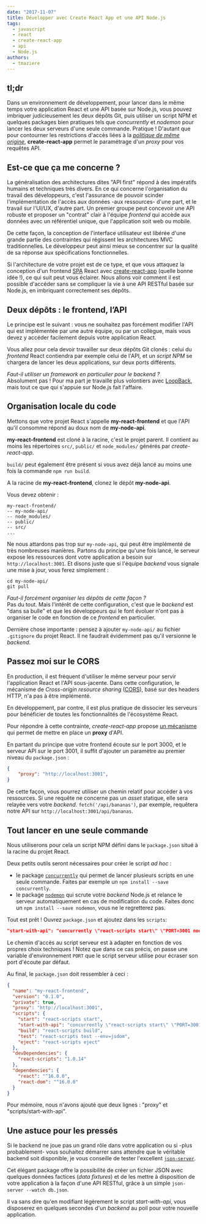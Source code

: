 ```yaml
---
date: "2017-11-07"
title: Développer avec Create React App et une API Node.js
tags:
  - javascript
  - react
  - create-react-app
  - api
  - Node.js
authors:
  - tmaziere
---
```

## tl;dr
Dans un environnement de développement, pour lancer dans le même temps votre application React et une API basée sur Node.js, vous pouvez imbriquer judicieusement les deux dépôts Git, puis utiliser un script NPM et quelques packages bien pratiques tels que _concurrently_ et _nodemon_ pour lancer les deux serveurs d'une seule commande. Pratique ! D'autant que pour contourner les restrictions d'accès liées à la [_politique de même origine_](https://fr.wikipedia.org/wiki/Same-origin_policy), **create-react-app** permet le paramétrage d'un _proxy_ pour vos requêtes API.

## Est-ce que ça me concerne ?

La généralisation des architectures dites "API first" répond à des impératifs humains et techniques très divers. En ce qui concerne l'organisation du travail des développeurs, c'est l'assurance de pouvoir scinder l'implémentation de l'accès aux données -aux ressources- d'une part, et le travail sur l'UI/UX, d'autre part. Un premier groupe peut concevoir une API robuste et proposer un "contrat" clair à l'équipe _frontend_ qui accède aux données avec un référentiel unique, que l'application soit web ou mobile.

De cette façon, la conception de l'interface utilisateur est libérée d'une grande partie des contraintes qui régissent les architectures MVC traditionnelles. Le développeur peut ainsi mieux se concentrer sur la qualité de sa réponse aux spécifications fonctionnelles.

Si l'architecture de votre projet est de ce type, et que vous attaquez la conception d'un frontend [SPA](https://fr.wikipedia.org/wiki/Application_web_monopage) React avec [create-react-app](https://github.com/facebookincubator/create-react-app) (quelle bonne idée !), ce qui suit peut vous éclairer. Nous allons voir comment il est possible d'accéder sans se compliquer la vie à une API RESTful basée sur Node.js, en imbriquant correctement ses dépôts.

## Deux dépôts : le frontend, l’API

Le principe est le suivant : vous ne souhaitez pas forcément modifier l'API qui est implémentée par une autre équipe, ou par un collègue, mais vous devez y accéder facilement depuis votre application React.

Vous allez pour cela devoir travailler sur deux dépôts Git clonés : celui du _frontend_ React contiendra par exemple celui de l'API, et un _script NPM_ se chargera de lancer les deux applications, sur deux ports différents.


_Faut-il utiliser un framework en particulier pour le backend ?_  
Absolument pas ! Pour ma part je travaille plus volontiers avec [LoopBack](https://loopback.io/), mais tout ce que qui s'appuie sur Node.js fait l'affaire.

## Organisation locale du code

Mettons que votre projet React s'appelle **my-react-frontend** et que l'API qu'il consomme répond au doux nom de **my-node-api**.

**my-react-frontend** est cloné à la racine, c'est le projet parent. Il contient au moins les répertoires `src/`, `public/` et `node_modules/` générés par _create-react-app_.

`build/` peut également être présent si vous avez déjà lancé au moins une fois la commande `npm run build`.

A la racine de **my-react-frontend**, clonez le dépôt **my-node-api**.

Vous devez obtenir :

```
my-react-frontend/
-- my-node-api/
-- node_modules/
-- public/
-- src/
...
```

Ne nous attardons pas trop sur `my-node-api`, qui peut être implémenté de très nombreuses manières. Partons du principe qu'une fois lancé, le serveur expose les ressources dont votre application a besoin sur `http://localhost:3001`. Et disons juste que si l'équipe _backend_ vous signale une mise à jour, vous ferez simplement :

```Shell
cd my-node-api/
git pull
```

_Faut-il forcément organiser les dépôts de cette façon ?_  
Pas du tout. Mais l'intérêt de cette configuration, c'est que le _backend_ est "dans sa bulle" et que les développeurs qui le font évoluer n'ont pas à organiser le code en fonction de ce _frontend_ en particulier.

Dernière chose importante : pensez à ajouter `my-node-api/` au fichier `.gitignore` du projet React. Il ne faudrait évidemment pas qu'il versionne le _backend_.

## Passez moi sur le CORS

En production, il est fréquent d'utiliser le même serveur pour servir l'application React et l'API sous-jacente. Dans cette configuration, le mécanisme de _Cross-origin resource sharing_ ([CORS](https://en.wikipedia.org/wiki/Cross-origin_resource_sharing)), basé sur des headers HTTP, n'a pas à être implémenté.

En développement, par contre, il est plus pratique de dissocier les serveurs pour bénéficier de toutes les fonctionnalités de l'écosystème React.

Pour répondre à cette contrainte, _create-react-app_ propose [un mécanisme](https://github.com/facebookincubator/create-react-app/blob/master/packages/react-scripts/template/README.md#proxying-api-requests-in-development) qui permet de mettre en place un **proxy** d'API.

En partant du principe que votre frontend écoute sur le port 3000, et le serveur API sur le port 3001, il suffit d'ajouter un paramètre au premier niveau du `package.json` :

```json
{
    "proxy": "http://localhost:3001",
}
```

De cette façon, vous pourrez utiliser un chemin relatif pour accéder à vos ressources. Si une requête ne concerne pas un _asset_ statique, elle sera relayée vers votre _backend_. `fetch('/api/bananas')`, par exemple, requêtera notre API sur `http://localhost:3001/api/bananas`.

## Tout lancer en une seule commande

Nous utiliserons pour cela un script NPM défini dans le `package.json` situé à la racine du projet React.

Deux petits outils seront nécessaires pour créer le script _ad hoc_ :

- le package [`concurrently`](https://www.npmjs.com/package/concurrently) qui permet de lancer plusieurs scripts en une seule commande. Faites par exemple un `npm install --save concurrently`.
- le package [`nodemon`](https://www.npmjs.com/package/nodemon) qui scrute votre _backend_ Node.js et relance le serveur automatiquement en cas de modification du code. Faites donc un `npm install --save nodemon`, vous ne le regretterez pas.

Tout est prêt ! Ouvrez `package.json` et ajoutez dans les `scripts`:

```json
"start-with-api": "concurrently \"react-scripts start\" \"PORT=3001 nodemon ./my-node-api/server/server.js\""
```

Le chemin d'accès au script serveur est à adapter en fonction de vos propres choix techniques ! Notez que dans ce cas précis, on passe une variable d'environnement `PORT` que le script serveur utilise pour écraser son port d'écoute par défaut.

Au final, le `package.json` doit ressembler à ceci :

```json
{
  "name": "my-react-frontend",
  "version": "0.1.0",
  "private": true,
  "proxy": "http://localhost:3001",
  "scripts": {
    "start": "react-scripts start",
    "start-with-api": "concurrently \"react-scripts start\" \"PORT=3001 nodemon ./my-node-api/server/server.js\"",
    "build": "react-scripts build",
    "test": "react-scripts test --env=jsdom",
    "eject": "react-scripts eject"
  },
  "devDependencies": {
    "react-scripts": "1.0.14"
  },
  "dependencies": {
    "react": "^16.0.0",
    "react-dom": "^16.0.0"
  }
}
```

Pour mémoire, nous n'avons ajouté que deux lignes : "proxy" et "scripts/start-with-api".

## Une astuce pour les pressés

Si le backend ne joue pas un grand rôle dans votre application ou si -plus probablement- vous souhaitez démarrer sans attendre que le véritable backend soit disponible, je vous conseille de tester l'excellent [`json-server`](https://github.com/typicode/json-server).

Cet élégant package offre la possibilité de créer un fichier JSON avec quelques données factices (_data fixtures_) et de les mettre à disposition de votre application à la façon d'une API RESTful, grâce à un simple `json-server --watch db.json`.

Il va sans dire qu'en modifiant légèrement le script _start-with-api_, vous disposerez en quelques secondes d'un _backend_ au poil pour votre nouvelle application.
